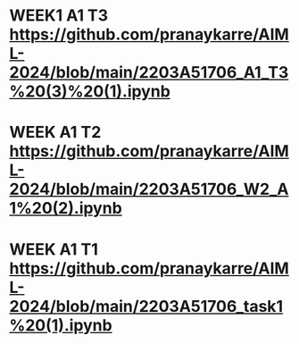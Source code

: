 # WEEK1 A1 T3 https://github.com/pranaykarre/AIML-2024/blob/main/2203A51706_A1_T3%20(3)%20(1).ipynb
# WEEK A1 T2 https://github.com/pranaykarre/AIML-2024/blob/main/2203A51706_W2_A1%20(2).ipynb
# WEEK A1 T1 https://github.com/pranaykarre/AIML-2024/blob/main/2203A51706_task1%20(1).ipynb
